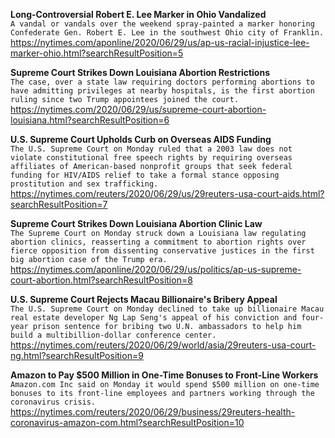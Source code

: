 **Long-Controversial Robert E. Lee Marker in Ohio Vandalized**\
`A vandal or vandals over the weekend spray-painted a marker honoring Confederate Gen. Robert E. Lee in the southwest Ohio city of Franklin.`\
https://nytimes.com/aponline/2020/06/29/us/ap-us-racial-injustice-lee-marker-ohio.html?searchResultPosition=5

**Supreme Court Strikes Down Louisiana Abortion Restrictions**\
`The case, over a state law requiring doctors performing abortions to have admitting privileges at nearby hospitals, is the first abortion ruling since two Trump appointees joined the court.`\
https://nytimes.com/2020/06/29/us/supreme-court-abortion-louisiana.html?searchResultPosition=6

**U.S. Supreme Court Upholds Curb on Overseas AIDS Funding**\
`The U.S. Supreme Court on Monday ruled that a 2003 law does not violate constitutional free speech rights by requiring overseas affiliates of American-based nonprofit groups that seek federal funding for HIV/AIDS relief to take a formal stance opposing prostitution and sex trafficking.`\
https://nytimes.com/reuters/2020/06/29/us/29reuters-usa-court-aids.html?searchResultPosition=7

**Supreme Court Strikes Down Louisiana Abortion Clinic Law**\
`The Supreme Court on Monday struck down a Louisiana law regulating abortion clinics, reasserting a commitment to abortion rights over fierce opposition from dissenting conservative justices in the first big abortion case of the Trump era.`\
https://nytimes.com/aponline/2020/06/29/us/politics/ap-us-supreme-court-abortion.html?searchResultPosition=8

**U.S. Supreme Court Rejects Macau Billionaire's Bribery Appeal**\
`The U.S. Supreme Court on Monday declined to take up billionaire Macau real estate developer Ng Lap Seng's appeal of his conviction and four-year prison sentence for bribing two U.N. ambassadors to help him build a multibillion-dollar conference center.`\
https://nytimes.com/reuters/2020/06/29/world/asia/29reuters-usa-court-ng.html?searchResultPosition=9

**Amazon to Pay $500 Million in One-Time Bonuses to Front-Line Workers**\
`Amazon.com Inc said on Monday it would spend $500 million on one-time bonuses to its front-line employees and partners working through the coronavirus crisis.`\
https://nytimes.com/reuters/2020/06/29/business/29reuters-health-coronavirus-amazon-com.html?searchResultPosition=10

